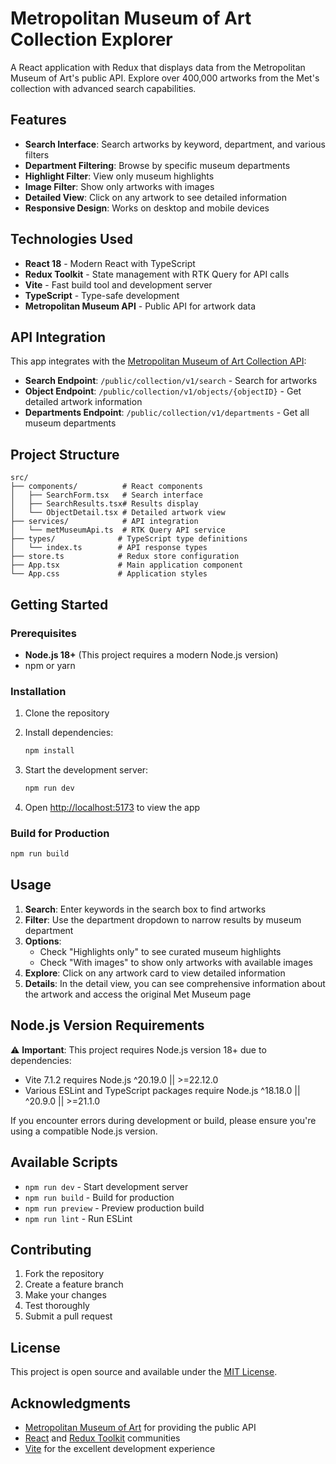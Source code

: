 # Metropolitan Museum of Art Collection Explorer

A React application with Redux that displays data from the Metropolitan Museum of Art's public API. Explore over 400,000 artworks from the Met's collection with advanced search capabilities.

## Features

- **Search Interface**: Search artworks by keyword, department, and various filters
- **Department Filtering**: Browse by specific museum departments
- **Highlight Filter**: View only museum highlights
- **Image Filter**: Show only artworks with images
- **Detailed View**: Click on any artwork to see detailed information
- **Responsive Design**: Works on desktop and mobile devices

## Technologies Used

- **React 18** - Modern React with TypeScript
- **Redux Toolkit** - State management with RTK Query for API calls
- **Vite** - Fast build tool and development server
- **TypeScript** - Type-safe development
- **Metropolitan Museum API** - Public API for artwork data

## API Integration

This app integrates with the [Metropolitan Museum of Art Collection API](https://metmuseum.github.io/):

- **Search Endpoint**: `/public/collection/v1/search` - Search for artworks
- **Object Endpoint**: `/public/collection/v1/objects/{objectID}` - Get detailed artwork information
- **Departments Endpoint**: `/public/collection/v1/departments` - Get all museum departments

## Project Structure

```
src/
├── components/          # React components
│   ├── SearchForm.tsx   # Search interface
│   ├── SearchResults.tsx# Results display
│   └── ObjectDetail.tsx # Detailed artwork view
├── services/            # API integration
│   └── metMuseumApi.ts  # RTK Query API service
├── types/              # TypeScript type definitions
│   └── index.ts        # API response types
├── store.ts            # Redux store configuration
├── App.tsx             # Main application component
└── App.css             # Application styles
```

## Getting Started

### Prerequisites

- **Node.js 18+** (This project requires a modern Node.js version)
- npm or yarn

### Installation

1. Clone the repository
2. Install dependencies:

   ```bash
   npm install
   ```

3. Start the development server:

   ```bash
   npm run dev
   ```

4. Open [http://localhost:5173](http://localhost:5173) to view the app

### Build for Production

```bash
npm run build
```

## Usage

1. **Search**: Enter keywords in the search box to find artworks
2. **Filter**: Use the department dropdown to narrow results by museum department
3. **Options**:
   - Check "Highlights only" to see curated museum highlights
   - Check "With images" to show only artworks with available images
4. **Explore**: Click on any artwork card to view detailed information
5. **Details**: In the detail view, you can see comprehensive information about the artwork and access the original Met Museum page

## Node.js Version Requirements

⚠️ **Important**: This project requires Node.js version 18+ due to dependencies:

- Vite 7.1.2 requires Node.js ^20.19.0 || >=22.12.0
- Various ESLint and TypeScript packages require Node.js ^18.18.0 || ^20.9.0 || >=21.1.0

If you encounter errors during development or build, please ensure you're using a compatible Node.js version.

## Available Scripts

- `npm run dev` - Start development server
- `npm run build` - Build for production
- `npm run preview` - Preview production build
- `npm run lint` - Run ESLint

## Contributing

1. Fork the repository
2. Create a feature branch
3. Make your changes
4. Test thoroughly
5. Submit a pull request

## License

This project is open source and available under the [MIT License](LICENSE).

## Acknowledgments

- [Metropolitan Museum of Art](https://www.metmuseum.org/) for providing the public API
- [React](https://reactjs.org/) and [Redux Toolkit](https://redux-toolkit.js.org/) communities
- [Vite](https://vitejs.dev/) for the excellent development experience
